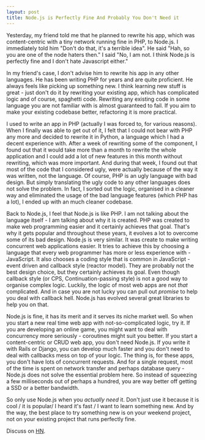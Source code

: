 ```yaml
---
layout: post
title: Node.js is Perfectly Fine And Probably You Don't Need it
---
```


Yesterday, my friend told me that he planned to rewrite his app, which was content-centric with a tiny network running fine in PHP, to Node.js. I immediately told him "Don't do that, it's a terrible idea". He said "Hah, so you are one of the node haters then." I said "No, I am not. I think Node.js is perfectly fine and I don't hate Javascript either."

In my friend's case, I don't advise him to rewrite his app in any other languages. He has been writing PHP for years and are quite proficient. He always feels like picking up something new. I think learning new stuff is great - just don't do it by rewriting your existing app, which has complicated logic and of course, spaghetti code. Rewriting any existing code in some language you are not familiar with is almost guaranteed to fail. If you aim to make your existing codebase better, refactoring it is more practical.

I used to write an app in PHP (actually I was forced to, for various reasons). When I finally was able to get out of it, I felt that I could not bear with PHP any more and decided to rewrite it in Python, a language which I had a decent experience with. After a week of rewriting some of the component, I found out that it would take more than a month to rewrite the whole application and I could add a lot of new features in this month without rewriting, which was more important. And during that week, I found out that most of the code that I considered ugly, were actually because of the way it was written, not the language. Of course, PHP is an ugly language with bad design. But simply translating the ugly code to any other languages does not solve the problem. In fact, I sorted out the logic, organised in a cleaner way and eliminated the usage of the bad language features (which PHP has a lot), I ended up with an much cleaner codebase.

Back to Node.js, I feel that Node.js is like PHP. I am not talking about the language itself - I am talking about why it is created. PHP was created to make web programming easier and it certainly achieves that goal. That's why it gets popular and throughout these years, it evolves a lot to overcome some of its bad design. Node.js is very similar. It was create to make writing concurrent web applications easier. It tries to achieve this by choosing a language that every web programmer has more or less experience with - JavaScript. It also chooses a coding style that is common in JavaScript - event driven and callback style (reactor model). They are probably not the best design choice, but they certainly achieves its goal. Even though callback style (or CPS, Continuation-passing style) is not a good way to organise complex logic. Luckily, the logic of most web apps are not *that* complicated. And in case you are not lucky you can pull out *promise* to help you deal with callback hell. Node.js has evolved several great libraries to help you on that.

Node.js is fine, it has its merit and it serves its niche market well. So when you start a new real time web app with not-so-complicated logic, try it. If you are developing an online game, you might want to deal with concurrency more seriously - coroutines might suit you better. If you start a content-centric or CRUD web app, you don't need Node.js. If you write it with Rails or Django, you can develop much faster and you don't need to deal with callbacks mess on top of your logic. The thing is, for these apps, you don't have lots of concurrent requests. And for a single request, most of the time is spent on network transfer and perhaps database query - Node.js does not solve the essential problem here. So instead of squeezing a few milliseconds out of perhaps a hundred, you are way better off getting a SSD or a better bandwidth.

So only use Node.js when you *actually need* it. Don't just use it because it is cool / it is popular/ I heard it's fast / I want to learn something new. And by the way, the best place to try something new is on your weekend project, not on your existing project that runs perfectly fine.

Discuss on [HN](http://ruoyusun.com/2013/03/31/node-js-is-perfectly-fine-and-probably-you-dont-need-it.html). 